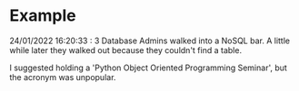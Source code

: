 # Example

<!-- replace-with-date starts -->
24/01/2022 16:20:33 : 3 Database Admins walked into a NoSQL bar. A little while later they walked out because they couldn't find a table.
<!-- replace-with-date ends -->

<!-- replace-with-joke starts -->
I suggested holding a 'Python Object Oriented Programming Seminar', but the acronym was unpopular.
<!-- replace-with-joke ends -->
